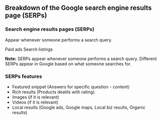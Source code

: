 ## Breakdown of the Google search engine results page (SERPs)

### Search engine results pages (SERPs)
Appear whenever someone performs a search query.

Paid ads
Search listings

**Note:**
SERPs appear whenever someone performs a search query. Different SERPs appear in Google based on what someone searches for.

### SERPs features
- Featured snippet (Answers for specific question - content)
- Rich results (Products deatils with rating)
- Images (if it is relevant)
- Videos (if it is relevant)
- Local results (Google ads, Google maps, Local biz results, Organic results)
